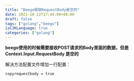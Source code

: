 ```yaml
---
title: "Beego框架RequestBody是空的"
date: 2021-10-22T17:44:09+08:00
draft: false
tags: ["golang","beego"]
isCJKLanguage: true
categories: ["golang"]
---
```


**beego使用的时候需要接收POST请求的Body里面的数据，但是Context.Input.RequestBody 是空的**

解决方法配置文件增加一行配置：

```shell
copyrequestbody = true
```

